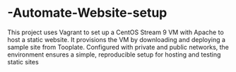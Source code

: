 # -Automate-Website-setup


This project uses Vagrant to set up a CentOS Stream 9 VM with Apache to host a static website. It provisions the VM by downloading and deploying a sample site from Tooplate. Configured with private and public networks, the environment ensures a simple, reproducible setup for hosting and testing static sites

